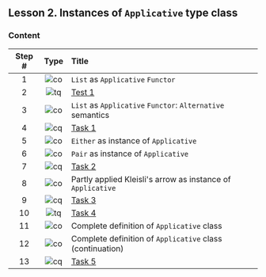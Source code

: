 ## Lesson 2. Instances of `Applicative` type class

### Content
Step # | Type | Title
:---: | :---: | :---
 1 | ![co] | `List` as `Applicative` `Functor`
 2 | ![tq] | [Test 1](/lesson2/03.md)
 3 | ![co] | `List` as `Applicative` `Functor`: `Alternative` semantics
 4 | ![cq] | [Task 1](/lesson2/05.md)
 5 | ![co] | `Either` as instance of `Applicative`
 6 | ![co] | `Pair` as instance of `Applicative`
 7 | ![cq] | [Task 2](/lesson2/08.md)
 8 | ![co] | Partly applied Kleisli's arrow as instance of `Applicative`
 9 | ![cq] | [Task 3](/lesson2/10.md)
10 | ![tq] | [Task 4](/lesson2/11.md)
11 | ![co] | Complete definition of `Applicative` class
12 | ![co] | Complete definition of `Applicative` class (continuation)
13 | ![cq] | [Task 5](/lesson2/14.md)

[co]: https://i.imgur.com/mTKW4hg.png "Conspectus"
[tq]: https://i.imgur.com/fqcdfkU.png "Text question"
[fq]: https://i.imgur.com/Ww4q6Lt.png "Essay question"
[cq]: https://i.imgur.com/v0JWPbF.png "Coding question"
